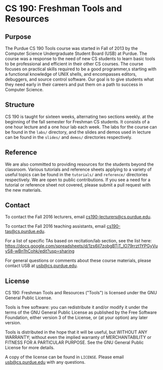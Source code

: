 CS 190: Freshman Tools and Resources
====================================

## Purpose

The Purdue CS 190 Tools course was started in Fall of 2013 by the Computer Science Undergraduate Student Board (USB) at Purdue. The course was a response to the need of new CS students to learn basic tools to be professional and efficient in their other CS courses. The course focuses on practical skills required to be a good programmer,s starting with a functional knowledge of UNIX
shells, and encompasses editors, debuggers, and source control software. Our goal is to give students what they need early in their careers and put them on a path to success in Computer Science.

## Structure

CS 190 is taught for sixteen weeks, alternating two sections weekly. at the beginning of the fall semester for Freshman CS students. It consists of a one hour lecture and a one hour lab each week. The labs for the course can be found in the `labs/` directory, and the slides and demos used in lecture can be found in the `slides/` and `demos/` directories respectively.

## Reference

We are also committed to providing resources for the students beyond
the classroom. Various tutorials and reference sheets applying to a
variety of useful topics can be found in the `tutorials/` and `reference/` directories respectively. We are open to public contributions. If you see a need for a tutorial or reference sheet not covered, please submit a pull request with the new materials.

## Contact

To contact the Fall 2016 lecturers, email cs190-lecturers@cs.purdue.edu.

To contact the Fall 2016 teaching assistants, email cs190-tas@cs.purdue.edu.

For a list of specific TAs based on recitation/lab section, see the list here: https://docs.google.com/spreadsheets/d/1zs6iI7zobgBTjT_IO79rrzt1YPGyVuyS8-wBn1hCohk/edit?usp=sharing

For general questions or comments about these course materials, please contact USB at usb@cs.purdue.edu.

## License

CS 190: Freshman Tools and Resources ("Tools") is licensed under the
GNU General Public License.

Tools is free software: you can redistribute it and/or modify
it under the terms of the GNU General Public License as published by
the Free Software Foundation, either version 3 of the License, or
(at your option) any later version.

Tools is distributed in the hope that it will be useful,
but WITHOUT ANY WARRANTY; without even the implied warranty of
MERCHANTABILITY or FITNESS FOR A PARTICULAR PURPOSE.  See the
GNU General Public License for more details.

A copy of the license can be found in `LICENSE`. Please email
usb@cs.purdue.edu with any questions.
